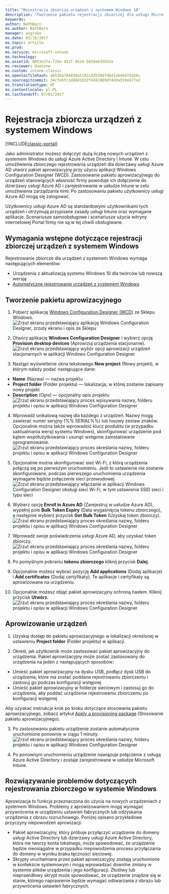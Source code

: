 ```yaml
---
title: "Rejestracja zbiorcza urządzeń z systemem Windows 10"
description: "Tworzenie pakietu rejestracji zbiorczej dla usługi Microsoft Intune"
keywords: 
author: NathBarn
ms.author: NathBarn
manager: angrobe
ms.date: 03/18/2017
ms.topic: article
ms.prod: 
ms.service: microsoft-intune
ms.technology: 
ms.assetid: 0053e37a-f26e-452f-9524-5039a635b52e
ms.reviewer: damionw
ms.custom: intune-classic
ms.openlocfilehash: ab52ba70403da5192cd3539dfd6d1e64bd79268c
ms.sourcegitcommit: 34cfebfc1d8b81032f4d41869d74dda559e677e2
ms.translationtype: HT
ms.contentlocale: pl-PL
ms.lasthandoff: 07/01/2017
---
```

# <a name="bulk-enrollment-for-windows-devices"></a>Rejestracja zbiorcza urządzeń z systemem Windows

[!INCLUDE[classic-portal](../includes/classic-portal.md)]

Jako administrator możesz dołączyć dużą liczbę nowych urządzeń z systemem Windows do usługi Azure Active Directory i Intune. W celu umożliwienia zbiorczego rejestrowania urządzeń dla dzierżawy usługi Azure AD utwórz pakiet aprowizacyjny przy użyciu aplikacji Windows Configuration Designer (WCD). Zastosowanie pakietu aprowizacyjnego do urządzeń stanowiących własność firmy powoduje ich dołączenie do dzierżawy usługi Azure AD i zarejestrowanie w usłudze Intune w celu umożliwienia zarządzania nimi. Po zastosowaniu pakietu użytkownicy usługi Azure AD mogą się zalogować.

Użytkownicy usługi Azure AD są standardowymi użytkownikami tych urządzeń i otrzymują przypisane zasady usługi Intune oraz wymagane aplikacje. Scenariusze samoobsługowe i scenariusze użycia witryny internetowej Portal firmy nie są w tej chwili obsługiwane.

## <a name="prerequisites-for-windows-devices-bulk-enrollment"></a>Wymagania wstępne dotyczące rejestracji zbiorczej urządzeń z systemem Windows

Rejestrowanie zbiorcze dla urządzeń z systemem Windows wymaga następujących elementów:

- Urządzenia z aktualizacją systemu Windows 10 dla twórców lub nowszą wersją
- [Automatyczne rejestrowanie urządzeń z systemem Windows](/intune-classic/deploy-use/set-up-windows-device-management-with-microsoft-intune#enable-windows-10-automatic-enrollment)

## <a name="create-a-provisioning-package"></a>Tworzenie pakietu aprowizacyjnego

1. Pobierz aplikację [Windows Configuration Designer (WCD)](https://www.microsoft.com/store/apps/9nblggh4tx22) ze Sklepu Windows.
![Zrzut ekranu przedstawiający aplikację Windows Configuration Designer, zrzuty ekranu i opis ze Sklepu](../media/bulk-enroll-store.png)

2. Otwórz aplikację **Windows Configuration Designer** i wybierz opcję **Provision desktop devices** (Aprowizuj urządzenia stacjonarne).
![Zrzut ekranu przedstawiający wybór opcji aprowizacji urządzeń stacjonarnych w aplikacji Windows Configuration Designer](../media/bulk-enroll-select.png)

3. Nastąpi wyświetlenie okna tekstowego **New project** (Nowy projekt), w którym należy podać następujące dane:
  - **Name** (Nazwa) — nazwa projektu
  - **Project folder** (Folder projektu) — lokalizacja, w której zostanie zapisany nowy projekt
  - **Description** (Opis) — opcjonalny opis projektu ![Zrzut ekranu przedstawiający proces wpisywania nazwy, folderu projektu i opisu w aplikacji Windows Configuration Designer](../media/bulk-enroll-name.png)

4.  Wprowadź unikatową nazwę dla każdego z urządzeń. Nazwy mogą zawierać numer seryjny (%% SERIAL%%) lub losowy zestaw znaków. Opcjonalnie można także wprowadzić klucz produktu (w przypadku uaktualniania wersji systemu Windows), skonfigurować urządzenie pod kątem współużytkowania i usunąć wstępnie zainstalowane oprogramowanie.<BR>
![Zrzut ekranu przedstawiający proces określania nazwy, folderu projektu i opisu w aplikacji Windows Configuration Designer](../media/bulk-enroll-device.png)

5.  Opcjonalnie można skonfigurować sieć Wi-Fi, z którą urządzenia połączą się po pierwszym uruchomieniu.  Jeśli to ustawienie nie zostanie skonfigurowane, podczas pierwszego uruchomienia urządzenia wymagane będzie połączenie sieci przewodowej.
![Zrzut ekranu przedstawiający włączanie w aplikacji Windows Configuration Designer obsługi sieci Wi-Fi, w tym ustawienia SSID sieci i typu sieci](../media/bulk-enroll-network.png)

6.  Wybierz opcję **Enroll in Azure AD** (Zarejestruj w usłudze Azure AD), wypełnij pole **Bulk Token Expiry** (Data wygaśnięcia tokenu zbiorczego), a następnie wybierz przycisk **Get Bulk Token** (Uzyskaj token zbiorczy).
![Zrzut ekranu przedstawiający proces określania nazwy, folderu projektu i opisu w aplikacji Windows Configuration Designer](../media/bulk-enroll-account.png)

7. Wprowadź swoje poświadczenia usługi Azure AD, aby uzyskać token zbiorczy.
![Zrzut ekranu przedstawiający proces określania nazwy, folderu projektu i opisu w aplikacji Windows Configuration Designer](../media/bulk-enroll-cred.png)

8.  Po pomyślnym pobraniu **tokenu zbiorczego** kliknij przycisk **Dalej**.

9. Opcjonalnie możesz wybrać pozycję **Add applications** (Dodaj aplikacje) i **Add certificates** (Dodaj certyfikaty). Te aplikacje i certyfikaty są aprowizowane na urządzeniu.

10. Opcjonalnie możesz objąć pakiet aprowizacyjny ochroną hasłem.  Kliknij przycisk **Utwórz**.
![Zrzut ekranu przedstawiający proces określania nazwy, folderu projektu i opisu w aplikacji Windows Configuration Designer](../media/bulk-enroll-create.png)

## <a name="provision-devices"></a>Aprowizowanie urządzeń

1. Uzyskaj dostęp do pakietu aprowizacyjnego w lokalizacji określonej w ustawieniu **Project folder** (Folder projektu) w aplikacji.

2. Określ, jak użytkownik może zastosować pakiet aprowizacyjny do urządzenia.  Pakiet aprowizacyjny może zostać zastosowany do urządzenia na jeden z następujących sposobów:
 - Umieść pakiet aprowizacyjny na dysku USB, podłącz dysk USB do urządzenia, które ma zostać poddane rejestrowaniu zbiorczemu i zastosuj go podczas konfiguracji wstępnej
 - Umieść pakiet aprowizacyjny w folderze sieciowym i zastosuj go do urządzenia, aby poddać urządzenie rejestrowaniu zbiorczemu po konfiguracji wstępnej

 Aby uzyskać instrukcje krok po kroku dotyczące stosowania pakietu aprowizacyjnego, zobacz artykuł [Apply a provisioning package](https://technet.microsoft.com/itpro/windows/configure/provisioning-apply-package) (Stosowanie pakietu aprowizacyjnego).

3. Po zastosowaniu pakietu urządzenie zostanie automatycznie uruchomione ponownie w ciągu 1 minuty.
 ![Zrzut ekranu przedstawiający proces określania nazwy, folderu projektu i opisu w aplikacji Windows Configuration Designer](../media/bulk-enroll-add.png)

4. Po ponownym uruchomieniu urządzenie nawiązuje połączenie z usługą Azure Active Directory i zostaje zarejestrowane w usłudze Microsoft Intune.

## <a name="troubleshooting-windows-bulk-enrollment"></a>Rozwiązywanie problemów dotyczących rejestrowania zbiorczego w systemie Windows

Aprowizacja to funkcja przeznaczona do użycia na nowych urządzeniach z systemem Windows. Problemy z aprowizowaniem mogą wymagać przywrócenia w urządzeniu ustawień fabrycznych lub odzyskania urządzenia z obrazu rozruchowego. Poniżej opisano przykładowe przyczyny niepowodzeń aprowizacji:

- Pakiet aprowizacyjny, który próbuje przyłączyć urządzenie do domeny usługi Active Directory lub dzierżawy usługi Azure Active Directory, która nie tworzy konta lokalnego, może spowodować, że urządzenie będzie nieosiągalne w przypadku niepowodzenia procesu przyłączania do domeny w wyniku braku łączności sieciowej.
- Skrypty uruchamiane przez pakiet aprowizacyjny zostają uruchomione w kontekście systemowym i mogą wprowadzać dowolne zmiany w systemie plików urządzenia i jego konfiguracji. Złośliwy lub nieprawidłowy skrypt może spowodować, że urządzenie znajdzie się w stanie, którego naprawienie będzie wymagać odtwarzania z obrazu lub przywrócenia ustawień fabrycznych.
